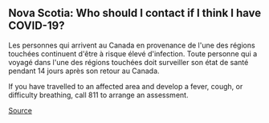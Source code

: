 ## Nova Scotia: Who should I contact if I think I have COVID-19?

Les personnes qui arrivent au Canada en provenance de l'une des régions touchées continuent d'être à risque élevé d'infection. Toute personne qui a voyagé dans l'une des régions touchées doit surveiller son état de santé pendant 14 jours après son retour au Canada.

If you have travelled to an affected area and develop a fever, cough, or difficulty breathing, call 811 to arrange an assessment.

[Source](https://novascotia.ca/coronavirus/)
